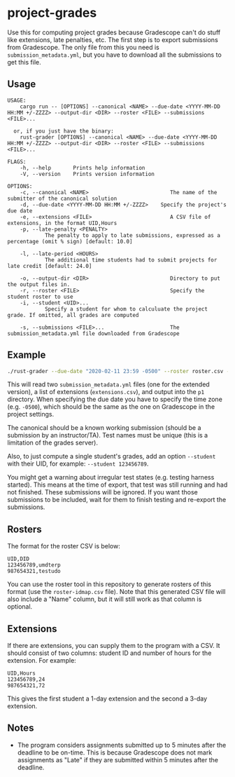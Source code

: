 # project-grades

Use this for computing project grades because Gradescope can't do stuff like extensions, late penalties, etc.  The first step is to export submissions from Gradescope.  The only file from this you need is `submission_metadata.yml`, but you have to download all the submissions to get this file.

## Usage

```
USAGE:
    cargo run -- [OPTIONS] --canonical <NAME> --due-date <YYYY-MM-DD HH:MM +/-ZZZZ> --output-dir <DIR> --roster <FILE> --submissions <FILE>...

  or, if you just have the binary:
    rust-grader [OPTIONS] --canonical <NAME> --due-date <YYYY-MM-DD HH:MM +/-ZZZZ> --output-dir <DIR> --roster <FILE> --submissions <FILE>...

FLAGS:
    -h, --help       Prints help information
    -V, --version    Prints version information

OPTIONS:
    -c, --canonical <NAME>                          The name of the submitter of the canonical solution
    -d, --due-date <YYYY-MM-DD HH:MM +/-ZZZZ>    Specify the project's due date
    -e, --extensions <FILE>                         A CSV file of extensions, in the format UID,Hours
    -p, --late-penalty <PENALTY>
            The penalty to apply to late submissions, expressed as a percentage (omit % sign) [default: 10.0]

    -l, --late-period <HOURS>
            The additional time students had to submit projects for late credit [default: 24.0]

    -o, --output-dir <DIR>                          Directory to put the output files in.
    -r, --roster <FILE>                             Specify the student roster to use
    -i, --student <UID>...
            Specify a student for whom to calculuate the project grade. If omitted, all grades are computed

    -s, --submissions <FILE>...                     The submission_metadata.yml file downloaded from Gradescope
```

## Example

```bash
./rust-grader --due-date "2020-02-11 23:59 -0500" --roster roster.csv --submissions p1/submission_metadata.yml --submissions p1/extended.yml --extensions p1/extensions.csv --canonical "Vincent Caprarola" -o p1
```

This will read two `submission_metadata.yml` files (one for the extended version), a list of extensions (`extensions.csv`), and output into the `p1` directory.  When specifying the due date you have to specify the time zone (e.g. `-0500`), which should be the same as the one on Gradescope in the project settings.

The canonical should be a known working submission (should be a submission by an instructor/TA).  Test names must be unique (this is a limitation of the grades server).

Also, to just compute a single student's grades, add an option `--student` with their UID, for example: `--student 123456789`.

You might get a warning about irregular test states (e.g. testing harness started).  This means at the time of export, that test was still running and had not finished.  These submissions will be ignored.  If you want those submissions to be included, wait for them to finish testing and re-export the submissions.

## Rosters

The format for the roster CSV is below:

```csv
UID,DID
123456789,umdterp
987654321,testudo
```

You can use the roster tool in this repository to generate rosters of this format (use the `roster-idmap.csv` file).  Note that this generated CSV file will also include a "Name" column, but it will still work as that column is optional.

## Extensions

If there are extensions, you can supply them to the program with a CSV.  It should consist of two columns: student ID and number of hours for the extension.  For example:

```csv
UID,Hours
123456789,24
987654321,72
```

This gives the first student a 1-day extension and the second a 3-day extension.

## Notes

- The program considers assignments submitted up to 5 minutes after the deadline to be on-time.  This is because Gradescope does not mark assignments as "Late" if they are submitted within 5 minutes after the deadline.
